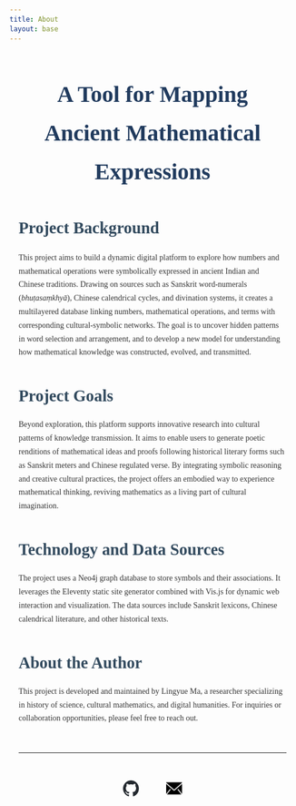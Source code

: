 ```yaml
---
title: About
layout: base
---
```


<div class="about-page" style="max-width: 800px; margin: 3rem auto; font-family: Georgia, serif; line-height: 1.7; color: #333; padding: 0 1rem;">

  <h1 style="font-family: 'Cormorant Garamond', serif; font-size: 2.5rem; margin-bottom: 1.5rem; color: #213b5e; text-align: center;">
    A Tool for Mapping Ancient Mathematical Expressions
  </h1>

  <section style="margin-bottom: 2rem;">
    <h2 style="color: #324a5e; font-size: 1.8rem; margin-bottom: 1rem;">Project Background</h2>
    <p>
      This project aims to build a dynamic digital platform to explore how numbers and mathematical operations were symbolically expressed in ancient Indian and Chinese traditions.
      Drawing on sources such as Sanskrit word-numerals (<em>bhuṭasaṃkhyā</em>), Chinese calendrical cycles, and divination systems, it creates a multilayered database linking numbers, mathematical operations, and terms with corresponding cultural-symbolic networks.
      The goal is to uncover hidden patterns in word selection and arrangement, and to develop a new model for understanding how mathematical knowledge was constructed, evolved, and transmitted.
    </p>
  </section>

  <section style="margin-bottom: 2rem;">
    <h2 style="color: #324a5e; font-size: 1.8rem; margin-bottom: 0.5rem;">Project Goals</h2>
    <p>
      Beyond exploration, this platform supports innovative research into cultural patterns of knowledge transmission.
      It aims to enable users to generate poetic renditions of mathematical ideas and proofs following historical literary forms such as Sanskrit meters and Chinese regulated verse.
      By integrating symbolic reasoning and creative cultural practices, the project offers an embodied way to experience mathematical thinking, reviving mathematics as a living part of cultural imagination.
    </p>
  </section>

  <section style="margin-bottom: 2rem;">
    <h2 style="color: #324a5e; font-size: 1.8rem; margin-bottom: 0.5rem;">Technology and Data Sources</h2>
    <p>
      The project uses a Neo4j graph database to store symbols and their associations.
      It leverages the Eleventy static site generator combined with Vis.js for dynamic web interaction and visualization.
      The data sources include Sanskrit lexicons, Chinese calendrical literature, and other historical texts.
    </p>
  </section>

  <section style="margin-bottom: 2rem;">
    <h2 style="color: #324a5e; font-size: 1.8rem; margin-bottom: 0.5rem;">About the Author</h2>
    <p>
      This project is developed and maintained by Lingyue Ma, a researcher specializing in history of science, cultural mathematics, and digital humanities.
      For inquiries or collaboration opportunities, please feel free to reach out.
    </p>
  </section>

  <hr style="margin: 3rem 0; border-color: #c69d3a;" />

<div style="display: flex; justify-content: center; gap: 3rem; font-size: 1.3rem; color: #213b5e;">
  <a href="https://github.com/Lingyue-001" target="_blank" rel="noopener" style="display: flex; align-items: center; gap: 0.5rem; text-decoration: none; color: inherit;">
    <img src="/assets/github-mark.svg" alt="GitHub" style="width: 28px; height: 28px;" />
  </a>

  <a href="mailto:Lingyue_M@outlook.com" style="display: flex; align-items: center; gap: 1rem; text-decoration: none; color: inherit;">
    <img src="/assets/email.svg" alt="Email" style="width: 28px; height: 28px;" />
  
  </a>
</div>


</div>
